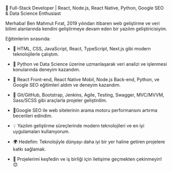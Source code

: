 🚀 Full-Stack Developer | React, Node.js, React Native, Python, Google SEO & Data Science Enthusiast

Merhaba! Ben Mahmut Fırat, 2019 yılından itibaren web geliştirme ve veri bilimi alanlarında kendini geliştirmeye devam eden bir yazılım geliştiricisiyim.

Eğitimlerim sırasında:


- 🔭 HTML, CSS, JavaScript, React, TypeScript, Next.js gibi modern teknolojilerle çalıştım.

- 🌱 Python ve Data Science üzerine uzmanlaşarak veri analizi ve işlenmesi konularında deneyim kazandım.

- 🎯 React Front-end, React Native Mobil, Node.js Back-end, Python, ve Google SEO eğitimleri aldım ve deneyim kazandım.

- 👯 Git/GitHub, Bootstrap, Jenkins, Agile, Testing, Swagger, MVC/MVVM, Sass/SCSS gibi araçlarla projeler geliştirdim.

- 🤔Google SEO ile web sitelerinin arama motoru performansını artırma becerileri edindim.

- 💡 Yazılım geliştirme süreçlerinde modern teknolojileri ve en iyi uygulamaları kullanıyorum.

- 🌍 Hedefim: Teknolojiyle dünyayı daha iyi bir yer haline getiren projelere katkı sağlamak.

- 💬 Projelerimi keşfedin ve iş birliği için iletişime geçmekten çekinmeyin! 😊

  




